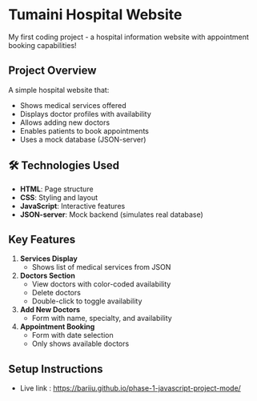 # Tumaini Hospital Website

My first coding project - a hospital information website with appointment booking capabilities!

## Project Overview
A simple hospital website that:
- Shows medical services offered
- Displays doctor profiles with availability
- Allows adding new doctors
- Enables patients to book appointments
- Uses a mock database (JSON-server)

## 🛠 Technologies Used
- **HTML**: Page structure
- **CSS**: Styling and layout
- **JavaScript**: Interactive features
- **JSON-server**: Mock backend (simulates real database)

## Key Features
1. **Services Display**
   - Shows list of medical services from JSON
2. **Doctors Section**
   - View doctors with color-coded availability
   - Delete doctors
   - Double-click to toggle availability
3. **Add New Doctors**
   - Form with name, specialty, and availability
4. **Appointment Booking**
   - Form with date selection
   - Only shows available doctors

## Setup Instructions
   - Live link : https://bariiu.github.io/phase-1-javascript-project-mode/